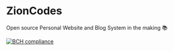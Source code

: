 # ZionCodes
Open source Personal Website and Blog System in the making 📚

[![BCH compliance](https://bettercodehub.com/edge/badge/ZionLloyd05/ZionCodes?branch=master)](https://bettercodehub.com/)
